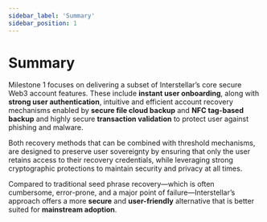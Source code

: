 ```yaml
---
sidebar_label: 'Summary'
sidebar_position: 1
---
```

# Summary

Milestone 1 focuses on delivering a subset of Interstellar’s core secure Web3 account features. These include **instant user onboarding**, along with **strong user authentication**, intuitive and efficient account recovery mechanisms enabled by **secure file cloud backup** and **NFC tag-based backup** and  highly secure **transaction validation** to protect user against phishing and malware.
 
Both recovery methods that can be combined with threshold mechanisms, are designed to preserve user sovereignty by ensuring that only the user retains access to their recovery credentials, while leveraging strong cryptographic protections to maintain security and privacy at all times.

Compared to traditional seed phrase recovery—which is often cumbersome, error-prone, and a major point of failure—Interstellar’s approach offers a more **secure** and **user-friendly** alternative that is better suited for **mainstream adoption**.